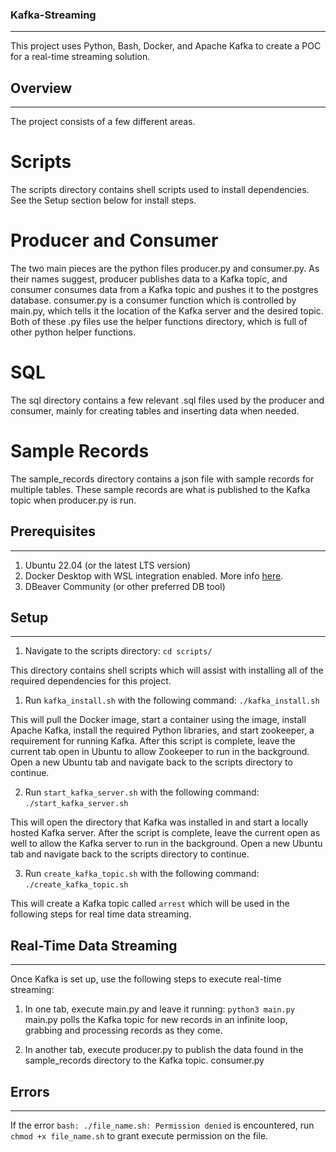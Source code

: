 ### Kafka-Streaming
-------------------
This project uses Python, Bash, Docker, and Apache Kafka to create a POC for a real-time streaming solution. 

## Overview
------------------
The project consists of a few different areas. 

# Scripts
The scripts directory contains shell scripts used to install dependencies. See the Setup section below for install steps.

# Producer and Consumer
The two main pieces are the python files producer.py and consumer.py. As their names suggest, producer publishes data to a Kafka topic, and consumer consumes data from a Kafka topic and pushes it to the postgres database. consumer.py is a consumer function which is controlled by main.py, which tells it the location of the Kafka server and the desired topic. Both of these .py files use the helper functions directory, which is full of other python helper functions.

# SQL
The sql directory contains a few relevant .sql files used by the producer and consumer, mainly for creating tables and inserting data when needed.

# Sample Records
The sample_records directory contains a json file with sample records for multiple tables. These sample records are what is published to the Kafka topic when producer.py is run.

## Prerequisites
-------------------
1. Ubuntu 22.04 (or the latest LTS version)
2. Docker Desktop with WSL integration enabled. More info [here](https://docs.docker.com/desktop/wsl/).
3. DBeaver Community (or other preferred DB tool)

## Setup
-------------------
1. Navigate to the scripts directory: `cd scripts/`

This directory contains shell scripts which will assist with installing all of the required dependencies for this project.

1. Run `kafka_install.sh` with the following command: `./kafka_install.sh`

This will pull the Docker image, start a container using the image, install Apache Kafka, install the required Python libraries, and start zookeeper, a requirement for running Kafka. After this script is complete, leave the current tab open in Ubuntu to allow Zookeeper to run in the background. Open a new Ubuntu tab and navigate back to the scripts directory to continue.

2. Run `start_kafka_server.sh` with the following command: `./start_kafka_server.sh`

This will open the directory that Kafka was installed in and start a locally hosted Kafka server. After the script is complete, leave the current open as well to allow the Kafka server to run in the background. Open a new Ubuntu tab and navigate back to the scripts directory to continue.

3. Run `create_kafka_topic.sh` with the following command: `./create_kafka_topic.sh`

This will create a Kafka topic called `arrest` which will be used in the following steps for real time data streaming.

## Real-Time Data Streaming
----------------------
Once Kafka is set up, use the following steps to execute real-time streaming:

1. In one tab, execute main.py and leave it running: `python3 main.py`
main.py polls the Kafka topic for new records in an infinite loop, grabbing and processing records as they come.

2. In another tab, execute producer.py to publish the data found in the sample_records directory to the Kafka topic. consumer.py

## Errors
----------------------
If the error `bash: ./file_name.sh: Permission denied` is encountered, run `chmod +x file_name.sh` to grant execute permission on the file.